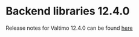 # Backend libraries 12.4.0

Release notes for Valtimo 12.4.0 can be found [here](https://beta.docs-v2.valtimo.nl/release-notes/12.x.x/12.4.0)
